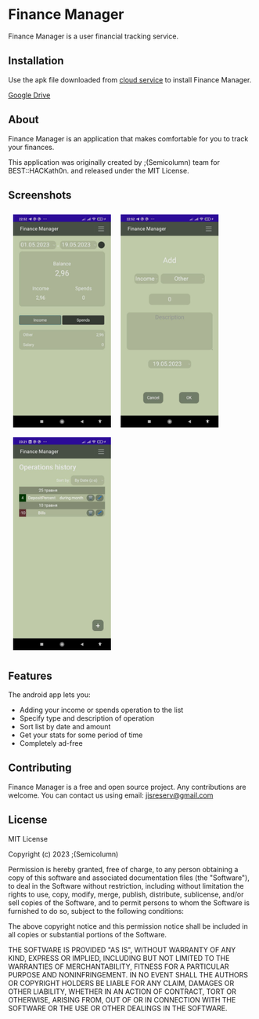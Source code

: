 
# Finance Manager

Finance Manager is a user financial tracking service.

## Installation

Use the apk file downloaded from [cloud service](https://drive.google.com/file/d/1bUOEKtvf2eygHFAubcxYpjLqAW29uxrR/view) to install Finance Manager.

[Google Drive](https://drive.google.com/file/d/1bUOEKtvf2eygHFAubcxYpjLqAW29uxrR/view)

## About

Finance Manager is an application that makes comfortable for you to track your finances. 

This application was originally created by ;(Semicolumn) team for BEST::HACKath0n. and released under the MIT License.

## Screenshots
[<img src="/readme/screenshot1.jpg" align="left"
width="200"
    hspace="10" vspace="10">](/readme/screenshot1.jpg)
[<img src="/readme/screenshot2.jpg" align="center"
width="200"
    hspace="10" vspace="10">](/readme/screenshot2.jpg)
    [<img src="/readme/screenshot3.jpg" align="center"
width="200"
    hspace="10" vspace="10">](/readme/screenshot3.jpg)

## Features

The android app lets you:
* Adding your income or spends operation to the list
* Specify type and description of operation
* Sort list by date and amount
* Get your stats for some period of time
* Completely ad-free

## Contributing

Finance Manager is a free and open source project. Any contributions are welcome. You can contact us using email:
jisreserv@gmail.com

## License

MIT License

Copyright (c) 2023 ;(Semicolumn)

Permission is hereby granted, free of charge, to any person obtaining a copy
of this software and associated documentation files (the "Software"), to deal
in the Software without restriction, including without limitation the rights
to use, copy, modify, merge, publish, distribute, sublicense, and/or sell
copies of the Software, and to permit persons to whom the Software is
furnished to do so, subject to the following conditions:

The above copyright notice and this permission notice shall be included in all
copies or substantial portions of the Software.

THE SOFTWARE IS PROVIDED "AS IS", WITHOUT WARRANTY OF ANY KIND, EXPRESS OR
IMPLIED, INCLUDING BUT NOT LIMITED TO THE WARRANTIES OF MERCHANTABILITY,
FITNESS FOR A PARTICULAR PURPOSE AND NONINFRINGEMENT. IN NO EVENT SHALL THE
AUTHORS OR COPYRIGHT HOLDERS BE LIABLE FOR ANY CLAIM, DAMAGES OR OTHER
LIABILITY, WHETHER IN AN ACTION OF CONTRACT, TORT OR OTHERWISE, ARISING FROM,
OUT OF OR IN CONNECTION WITH THE SOFTWARE OR THE USE OR OTHER DEALINGS IN THE
SOFTWARE.




